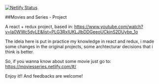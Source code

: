 [![Netlify Status](https://api.netlify.com/api/v1/badges/e6d7f487-95ed-4699-854e-01fb64202c38/deploy-status)](https://app.netlify.com/sites/moviesseries/deploys)

##Movies and Series - Project

A react + redux project, based in: https://www.youtube.com/watch?v=Ia0WWc5dyLE&list=PLG3RxIUKLJlbDDGeeoUCkinS2DUybp_1o

The ideia here is put in practice my knowledge in react and redux, i made some changes in the original projects, some archtecturar decisions that i think is better.

So, if you wanna know about some movie just go to:
https://moviesseries.netlify.com/#/

Enjoy it!! And feedbacks are welcome!